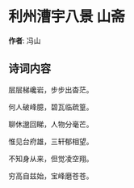 # 利州漕宇八景 山斋

**作者**: 冯山

## 诗词内容

层层梯巉岩，步步出杳茫。

何人破峰臆，碧瓦临疏篁。

聊休邈回睇，人物分毫芒。

惟见台府雄，三轩郁相望。

不知身从来，但觉凌空翔。

穷高自兹始，宝峰磨苍苍。

